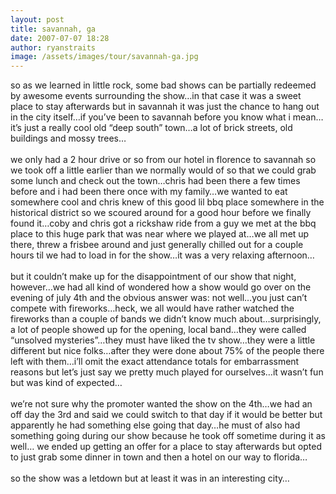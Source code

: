 ```yaml
---
layout: post
title: savannah, ga
date: 2007-07-07 18:28
author: ryanstraits
image: /assets/images/tour/savannah-ga.jpg
---
```

so as we learned in little rock, some bad shows can be partially redeemed by awesome events surrounding the show…in that case it was a sweet place to stay afterwards but in savannah it was just the chance to hang out in the city itself…if you’ve been to savannah before you know what i mean…it’s just a really cool old “deep south” town…a lot of brick streets, old buildings and mossy trees…<br /><br />we only had a 2 hour drive or so from our hotel in florence to savannah so we took off a little earlier than we normally would of so that we could grab some lunch and check out the town…chris had been there a few times before and i had been there once with my family…we wanted to eat somewhere cool and chris knew of this good lil bbq place somewhere in the historical district so we scoured around for a good hour before we finally found it…coby and chris got a rickshaw ride from a guy we met at the bbq place to this huge park that was near where we played at…we all met up there, threw a frisbee around and just generally chilled out for a couple hours til we had to load in for the show…it was a very relaxing afternoon…<br /><br />but it couldn’t make up for the disappointment of our show that night, however…we had all kind of wondered how a show would go over on the evening of july 4th and the obvious answer was: not well…you just can’t compete with fireworks…heck, we all would have rather watched the fireworks than a couple of bands we didn’t know much about…surprisingly, a lot of people showed up for the opening, local band…they were called “unsolved mysteries”…they must have liked the tv show…they were a little different but nice folks…after they were done about 75% of the people there left with them…i’ll omit the exact attendance totals for embarrassment reasons but let’s just say we pretty much played for ourselves…it wasn’t fun but was kind of expected…<br /><br />we’re not sure why the promoter wanted the show on the 4th…we had an off day the 3rd and said we could switch to that day if it would be better but apparently he had something else going that day…he must of also had something going during our show because he took off sometime during it as well… we ended up getting an offer for a place to stay afterwards but opted to just grab some dinner in town and then a hotel on our way to florida…<br /><br />so the show was a letdown but at least it was in an interesting city…
